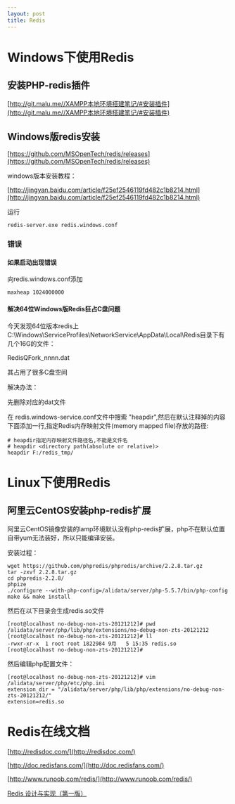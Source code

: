 ```yaml
---
layout: post
title: Redis
---
```


# Windows下使用Redis

## 安装PHP-redis插件

[http://git.malu.me//XAMPP本地环境搭建笔记/#安装插件](http://git.malu.me//XAMPP本地环境搭建笔记/#安装插件)


## Windows版redis安装 ##
[https://github.com/MSOpenTech/redis/releases](https://github.com/MSOpenTech/redis/releases)

windows版本安装教程：

[http://jingyan.baidu.com/article/f25ef2546119fd482c1b8214.html](http://jingyan.baidu.com/article/f25ef2546119fd482c1b8214.html)

运行

    redis-server.exe redis.windows.conf

### 错误

#### 如果启动出现错误

向redis.windows.conf添加

    maxheap 1024000000

#### 解决64位Windows版Redis狂占C盘问题

今天发现64位版本redis上 C:\Windows\ServiceProfiles\NetworkService\AppData\Local\Redis目录下有几个16G的文件：

RedisQFork_nnnn.dat

其占用了很多C盘空间

解决办法：

先删除对应的dat文件

在 redis.windows-service.conf文件中搜索 "heapdir",然后在默认注释掉的内容下面添加一行,指定Redis内存映射文件(memory mapped file)存放的路径: 

	# heapdir指定内存映射文件路径名,不能是文件名
	# heapdir <directory path(absolute or relative)>
	heapdir F:/redis_tmp/

# Linux下使用Redis

## 阿里云CentOS安装php-redis扩展

阿里云CentOS镜像安装的lamp环境默认没有php-redis扩展，php不在默认位置自带yum无法装好，所以只能编译安装。

安装过程：

	wget https://github.com/phpredis/phpredis/archive/2.2.8.tar.gz
	tar -zxvf 2.2.8.tar.gz 
	cd phpredis-2.2.8/
	phpize 
	./configure --with-php-config=/alidata/server/php-5.5.7/bin/php-config
	make && make install

然后在以下目录会生成redis.so文件

	[root@localhost no-debug-non-zts-20121212]# pwd
	/alidata/server/php/lib/php/extensions/no-debug-non-zts-20121212
	[root@localhost no-debug-non-zts-20121212]# ll
	-rwxr-xr-x  1 root root 1822984 9月   5 15:35 redis.so
	[root@localhost no-debug-non-zts-20121212]# 

然后编辑php配置文件：

	[root@localhost no-debug-non-zts-20121212]# vim /alidata/server/php/etc/php.ini
	extension_dir = "/alidata/server/php/lib/php/extensions/no-debug-non-zts-20121212/"
	extension=redis.so

# Redis在线文档

[http://redisdoc.com/](http://redisdoc.com/)

[http://doc.redisfans.com/](http://doc.redisfans.com/)

[http://www.runoob.com/redis/](http://www.runoob.com/redis/)

[Redis 设计与实现（第一版）](http://redisbook.readthedocs.org/en/latest/index.html)
